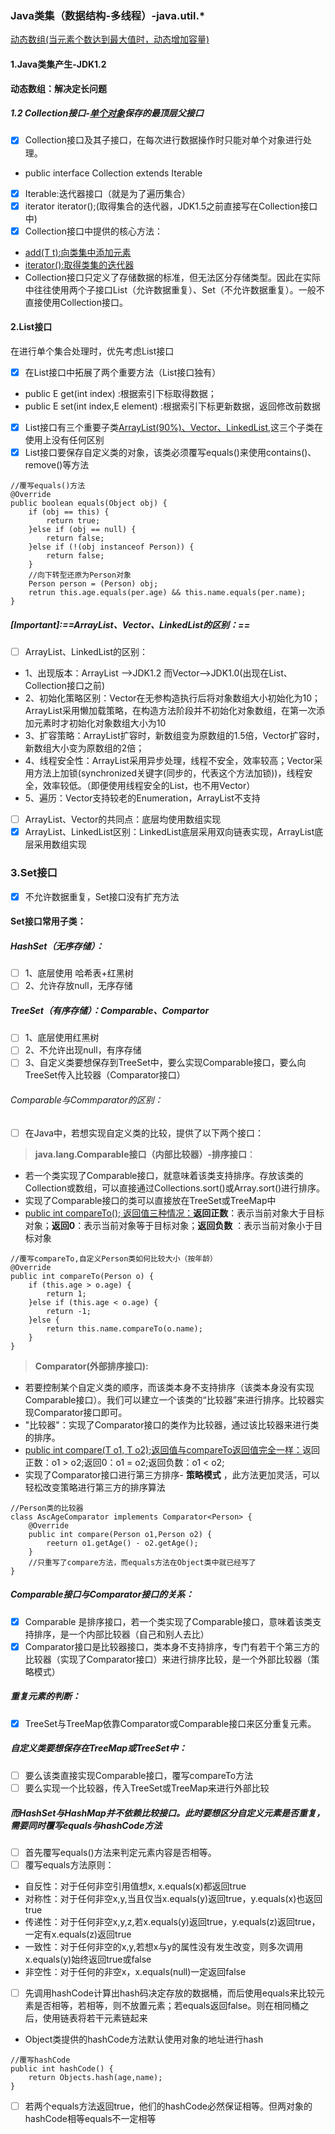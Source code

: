 ### Java类集（数据结构-多线程）-java.util.*
[动态数组(当元素个数达到最大值时，动态增加容量)]()
#### 1.Java类集产生-JDK1.2
**动态数组：解决定长问题**
##### 1.2 Collection接口-[单个对象]()保存的最顶层父接口
- [x] Collection接口及其子接口，在每次进行数据操作时只能对单个对象进行处理。
- public interface Collection<E> extends Iterable<E>
- [x] Iterable<E>:迭代器接口（就是为了遍历集合）
- [x] iterator<T> iterator();(取得集合的迭代器，JDK1.5之前直接写在Collection接口中)
- [x] Collection接口中提供的核心方法：
- [add(T t):向类集中添加元素]()
- [iterator():取得类集的迭代器]()
- Collection接口只定义了存储数据的标准，但无法区分存储类型。因此在实际中往往使用两个子接口List（允许数据重复）、Set（不允许数据重复）。一般不直接使用Collection接口。
#### 2.List接口
在进行单个集合处理时，优先考虑List接口
- [x] 在List接口中拓展了两个重要方法（List接口独有）
- public E get(int index) :根据索引下标取得数据；
- public E set(int index,E element) :根据索引下标更新数据，返回修改前数据
- [x] List接口有三个重要子类[ArrayList(90%)、Vector、LinkedList](),这三个子类在使用上没有任何区别
- [x] List接口要保存自定义类的对象，该类必须覆写equals()来使用contains()、remove()等方法
```
//覆写equals()方法
@Override
public boolean equals(Object obj) {
    if (obj == this) {
        return true;
    }else if (obj == null) {
        return false;
    }else if (!(obj instanceof Person)) {
        return false;
    }
    //向下转型还原为Person对象
    Person person = (Person) obj;
    retrun this.age.equals(per.age) && this.name.equals(per.name);
}
```
##### [Important]:==ArrayList、Vector、LinkedList的区别：==
- [ ] ArrayList、LinkedList的区别： 
- 1、出现版本：ArrayList -->JDK1.2 而Vector-->JDK1.0(出现在List、Collection接口之前)
- 2、初始化策略区别：Vector在无参构造执行后将对象数组大小初始化为10；ArrayList采用懒加载策略，在构造方法阶段并不初始化对象数组，在第一次添加元素时才初始化对象数组大小为10
- 3、扩容策略：ArrayList扩容时，新数组变为原数组的1.5倍，Vector扩容时，新数组大小变为原数组的2倍；
- 4、线程安全性：ArrayList采用异步处理，线程不安全，效率较高；Vector采用方法上加锁(synchronized关键字(同步的，代表这个方法加锁))，线程安全，效率较低。（即便使用线程安全的List，也不用Vector）
- 5、遍历：Vector支持较老的Enumeration，ArrayList不支持
- [ ] ArrayList、Vector的共同点：底层均使用数组实现
- [x] ArrayList、LinkedList区别：LinkedList底层采用双向链表实现，ArrayList底层采用数组实现
### 3.Set接口
- [x] 不允许数据重复，Set接口没有扩充方法
#### Set接口常用子类：
##### HashSet（无序存储）：
- [ ] 1、底层使用 哈希表+红黑树
- [ ] 2、允许存放null，无序存储
##### TreeSet（有序存储）：Comparable、Compartor
- [ ] 1、底层使用红黑树
- [ ] 2、不允许出现null，有序存储
- [ ] 3、自定义类要想保存到TreeSet中，要么实现Comparable接口，要么向TreeSet传入比较器（Comparator接口）
###### Comparable与Commparator的区别：
- [ ] 在Java中，若想实现自定义类的比较，提供了以下两个接口：
> **java.lang.Comparable接口（内部比较器）-排序接口**：
- 若一个类实现了Comparable接口，就意味着该类支持排序。存放该类的Collection或数组，可以直接通过Collections.sort()或Array.sort()进行排序。
- 实现了Comparable接口的类可以直接放在TreeSet或TreeMap中
- [public int compareTo(); 返回值三种情况：]()**返回正数**：表示当前对象大于目标对象；**返回0**：表示当前对象等于目标对象；**返回负数** ：表示当前对象小于目标对象
```
//覆写compareTo,自定义Person类如何比较大小（按年龄）
@Override
public int compareTo(Person o) {
    if (this.age > o.age) {
        return 1;
    }else if (this.age < o.age) {
        return -1;
    }else {
        return this.name.compareTo(o.name);
    }
}

```
> **Comparator(外部排序接口):**
-  若要控制某个自定义类的顺序，而该类本身不支持排序（该类本身没有实现Comparable接口）。我们可以建立一个该类的“比较器”来进行排序。比较器实现Comparator接口即可。
-  "比较器"：实现了Comparator接口的类作为比较器，通过该比较器来进行类的排序。
- [public int compare(T o1, T o2);返回值与compareTo返回值完全一样：]()返回正数：o1 > o2;返回0：o1 = o2;返回负数：o1 < o2;
- 实现了Comparator接口进行第三方排序- **策略模式** ，此方法更加灵活，可以轻松改变策略进行第三方的排序算法
```
//Person类的比较器
class AscAgeComparator implements Comparator<Person> {
    @Override
    public int compare(Person o1,Person o2) {
        reeturn o1.getAge() - o2.getAge();
    }
    //只重写了compare方法，而equals方法在Object类中就已经写了
}
```
##### Comparable接口与Comparator接口的关系：
- [x] Comparable 是排序接口，若一个类实现了Comparable接口，意味着该类支持排序，是一个内部比较器（自己和别人去比）
- [x] Comparator接口是比较器接口，类本身不支持排序，专门有若干个第三方的比较器（实现了Comparator接口）来进行排序比较，是一个外部比较器（策略模式）
##### 重复元素的判断：
- [x] TreeSet与TreeMap依靠Comparator或Comparable接口来区分重复元素。
##### 自定义类要想保存在TreeMap或TreeSet中：
- [ ] 要么该类直接实现Comparable接口，覆写compareTo方法
- [ ] 要么实现一个比较器，传入TreeSet或TreeMap来进行外部比较
##### 而HashSet与HashMap并不依赖比较接口。此时要想区分自定义元素是否重复，需要同时覆写equals与hashCode方法
- [ ] 首先覆写equals()方法来判定元素内容是否相等。
- [ ] 覆写equals方法原则：
- 自反性：对于任何非空引用值想x, x.equals(x)都返回true
- 对称性：对于任何非空x,y,当且仅当x.equals(y)返回true，y.equals(x)也返回true
- 传递性：对于任何非空x,y,z,若x.equals(y)返回true，y.equals(z)返回true，一定有x.equals(z)返回true
- 一致性：对于任何非空的x,y,若想x与y的属性没有发生改变，则多次调用x.equals(y)始终返回true或false
- 非空性：对于任何的非空x，x.equals(null)一定返回false
- [ ] 先调用hashCode计算出hash码决定存放的数据桶，而后使用equals来比较元素是否相等，若相等，则不放置元素；若equals返回false。则在相同桶之后，使用链表将若干元素链起来
- Object类提供的hashCode方法默认使用对象的地址进行hash
```
//覆写hashCode
public int hashCode() {
    return Objects.hash(age,name);
}
```
- [ ] 若两个equals方法返回true，他们的hashCode必然保证相等。但两对象的hashCode相等equals不一定相等